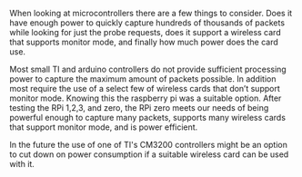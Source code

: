 When looking at microcontrollers there are a few things to consider. Does it have enough power to quickly capture hundreds of thousands of packets while looking for just the probe requests, does it support a wireless card that supports monitor mode, and finally  how much power does the card use.

Most small TI and arduino controllers do not provide sufficient processing power to capture the maximum amount of packets possible. In addition most require the use of a select few of wireless cards that don’t support monitor mode. Knowing this the raspberry pi was a suitable option. After testing the RPi 1,2,3, and zero, the RPi zero meets our needs of being powerful enough to capture many packets, supports many wireless cards that support monitor mode, and is power efficient.

In the future the use of one of TI's CM3200 controllers might be an option to cut down on power consumption if a suitable wireless card can be used with it.
